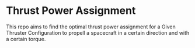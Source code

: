 # Thrust Power Assignment

This repo aims to find the optimal thrust power assignment for a Given Thruster Configuration to propell a spacecraft in a certain direction and with a certain torque.






